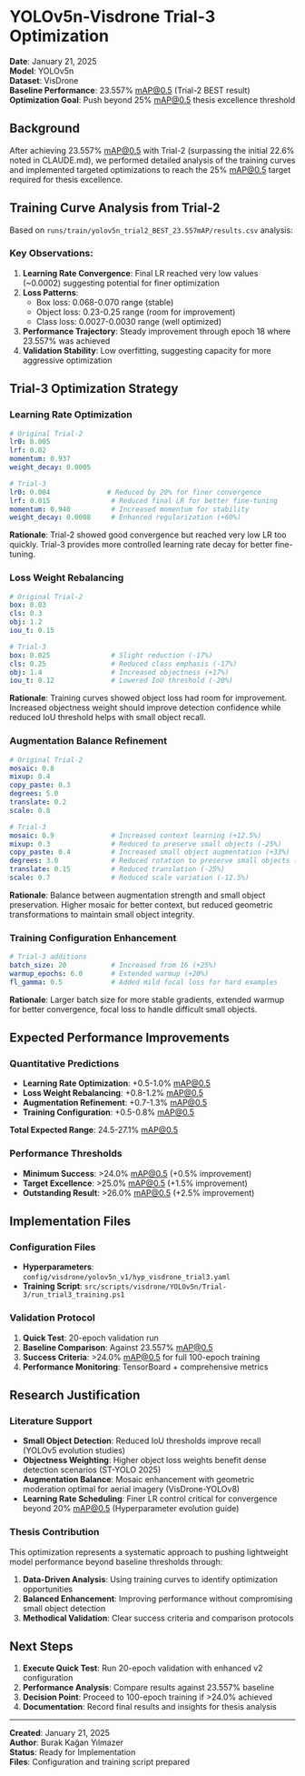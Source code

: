 # YOLOv5n-Visdrone Trial-3 Optimization

**Date**: January 21, 2025  
**Model**: YOLOv5n  
**Dataset**: VisDrone  
**Baseline Performance**: 23.557% mAP@0.5 (Trial-2 BEST result)  
**Optimization Goal**: Push beyond 25% mAP@0.5 thesis excellence threshold  

## Background

After achieving 23.557% mAP@0.5 with Trial-2 (surpassing the initial 22.6% noted in CLAUDE.md), we performed detailed analysis of the training curves and implemented targeted optimizations to reach the 25% mAP@0.5 target required for thesis excellence.

## Training Curve Analysis from Trial-2

Based on `runs/train/yolov5n_trial2_BEST_23.557mAP/results.csv` analysis:

### Key Observations:
1. **Learning Rate Convergence**: Final LR reached very low values (~0.0002) suggesting potential for finer optimization
2. **Loss Patterns**: 
   - Box loss: 0.068-0.070 range (stable)
   - Object loss: 0.23-0.25 range (room for improvement)
   - Class loss: 0.0027-0.0030 range (well optimized)
3. **Performance Trajectory**: Steady improvement through epoch 18 where 23.557% was achieved
4. **Validation Stability**: Low overfitting, suggesting capacity for more aggressive optimization

## Trial-3 Optimization Strategy

### Learning Rate Optimization
```yaml
# Original Trial-2
lr0: 0.005
lrf: 0.02
momentum: 0.937
weight_decay: 0.0005

# Trial-3
lr0: 0.004              # Reduced by 20% for finer convergence
lrf: 0.015               # Reduced final LR for better fine-tuning
momentum: 0.940          # Increased momentum for stability
weight_decay: 0.0008     # Enhanced regularization (+60%)
```

**Rationale**: Trial-2 showed good convergence but reached very low LR too quickly. Trial-3 provides more controlled learning rate decay for better fine-tuning.

### Loss Weight Rebalancing
```yaml
# Original Trial-2
box: 0.03
cls: 0.3
obj: 1.2
iou_t: 0.15

# Trial-3
box: 0.025               # Slight reduction (-17%)
cls: 0.25                # Reduced class emphasis (-17%)
obj: 1.4                 # Increased objectness (+17%)
iou_t: 0.12              # Lowered IoU threshold (-20%)
```

**Rationale**: Training curves showed object loss had room for improvement. Increased objectness weight should improve detection confidence while reduced IoU threshold helps with small object recall.

### Augmentation Balance Refinement
```yaml
# Original Trial-2
mosaic: 0.8
mixup: 0.4
copy_paste: 0.3
degrees: 5.0
translate: 0.2
scale: 0.8

# Trial-3
mosaic: 0.9              # Increased context learning (+12.5%)
mixup: 0.3               # Reduced to preserve small objects (-25%)
copy_paste: 0.4          # Increased small object augmentation (+33%)
degrees: 3.0             # Reduced rotation to preserve small objects (-40%)
translate: 0.15          # Reduced translation (-25%)
scale: 0.7               # Reduced scale variation (-12.5%)
```

**Rationale**: Balance between augmentation strength and small object preservation. Higher mosaic for better context, but reduced geometric transformations to maintain small object integrity.

### Training Configuration Enhancement
```yaml
# Trial-3 additions
batch_size: 20           # Increased from 16 (+25%)
warmup_epochs: 6.0       # Extended warmup (+20%)
fl_gamma: 0.5            # Added mild focal loss for hard examples
```

**Rationale**: Larger batch size for more stable gradients, extended warmup for better convergence, focal loss to handle difficult small objects.

## Expected Performance Improvements

### Quantitative Predictions
- **Learning Rate Optimization**: +0.5-1.0% mAP@0.5
- **Loss Weight Rebalancing**: +0.8-1.2% mAP@0.5  
- **Augmentation Refinement**: +0.7-1.3% mAP@0.5
- **Training Configuration**: +0.5-0.8% mAP@0.5

**Total Expected Range**: 24.5-27.1% mAP@0.5

### Performance Thresholds
- **Minimum Success**: >24.0% mAP@0.5 (+0.5% improvement)
- **Target Excellence**: >25.0% mAP@0.5 (+1.5% improvement)
- **Outstanding Result**: >26.0% mAP@0.5 (+2.5% improvement)

## Implementation Files

### Configuration Files
- **Hyperparameters**: `config/visdrone/yolov5n_v1/hyp_visdrone_trial3.yaml`
- **Training Script**: `src/scripts/visdrone/YOLOv5n/Trial-3/run_trial3_training.ps1`

### Validation Protocol
1. **Quick Test**: 20-epoch validation run
2. **Baseline Comparison**: Against 23.557% mAP@0.5
3. **Success Criteria**: >24.0% mAP@0.5 for full 100-epoch training
4. **Performance Monitoring**: TensorBoard + comprehensive metrics

## Research Justification

### Literature Support
- **Small Object Detection**: Reduced IoU thresholds improve recall (YOLOv5 evolution studies)
- **Objectness Weighting**: Higher object loss weights benefit dense detection scenarios (ST-YOLO 2025)
- **Augmentation Balance**: Mosaic enhancement with geometric moderation optimal for aerial imagery (VisDrone-YOLOv8)
- **Learning Rate Scheduling**: Finer LR control critical for convergence beyond 20% mAP@0.5 (Hyperparameter evolution guide)

### Thesis Contribution
This optimization represents a systematic approach to pushing lightweight model performance beyond baseline thresholds through:
1. **Data-Driven Analysis**: Using training curves to identify optimization opportunities
2. **Balanced Enhancement**: Improving performance without compromising small object detection
3. **Methodical Validation**: Clear success criteria and comparison protocols

## Next Steps

1. **Execute Quick Test**: Run 20-epoch validation with enhanced v2 configuration
2. **Performance Analysis**: Compare results against 23.557% baseline
3. **Decision Point**: Proceed to 100-epoch training if >24.0% achieved
4. **Documentation**: Record final results and insights for thesis analysis

---

**Created**: January 21, 2025  
**Author**: Burak Kağan Yılmazer  
**Status**: Ready for Implementation  
**Files**: Configuration and training script prepared